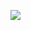 ![](https://cdn-mineru.openxlab.org.cn/result/2025-09-04/923bdae8-313f-49ec-a6b6-09cd0e6e0431/c9f28a7e347408129b7e0b3d004961519c4b6452b03fd014cab49625215047f5.jpg)
